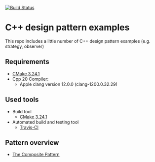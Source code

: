 [![Build Status](https://app.travis-ci.com/czm35388/design_pattern_examples.svg?branch=main&status=created)](https://app.travis-ci.com/github/czm35388/design_pattern_examples) 

# C++ design pattern examples
This repo includes a little number of C++ design pattern examples (e.g. strategy, observer)

## Requirements
* [CMake 3.24.1](https://cmake.org/cmake/help/latest/release/3.24.html)
* Cpp 20 Compiler:
  * Apple clang version 12.0.0 (clang-1200.0.32.29)

## Used tools
* Build tool
  * [CMake 3.24.1](https://cmake.org/cmake/help/latest/release/3.24.html)
* Automated build and testing tool
  * [Travis-CI](https://www.travis-ci.com/)

## Pattern overview
* [The Composite Pattern](src/composite/composite.md)